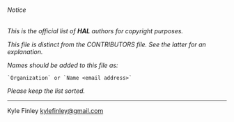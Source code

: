 ###### Notice

*This is the official list of **HAL** authors for copyright purposes.*

*This file is distinct from the CONTRIBUTORS file. See the latter for an
explanation.*

*Names should be added to this file as:*

	`Organization` or `Name <email address>`

*Please keep the list sorted.*

* * *

Kyle Finley <kylefinley@gmail.com>

